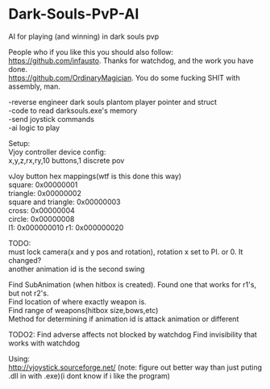 # Dark-Souls-PvP-AI
AI for playing (and winning) in dark souls pvp  
  
People who if you like this you should also follow:  
https://github.com/infausto. Thanks for watchdog, and the work you have done.  
https://github.com/OrdinaryMagician. You do some fucking SHIT with assembly, man.  
  
-reverse engineer dark souls plantom player pointer and struct  
-code to read darksouls.exe's memory   
-send joystick commands  
-ai logic to play  
  
Setup:  
Vjoy controller device config:  
	x,y,z,rx,ry,10 buttons,1 discrete pov

vJoy button hex mappings(wtf is this done this way)  
square: 0x00000001  
triangle: 0x00000002  
square and triangle: 0x00000003  
cross: 0x00000004  
circle: 0x00000008  
l1: 0x000000010
r1: 0x000000020
  
TODO:  
  must lock camera(x and y pos and rotation), rotation x set to PI. or 0. It changed?  
  another animation id is the second swing  

  Find SubAnimation (when hitbox is created). Found one that works for r1's, but not r2's.  
  Find location of where exactly weapon is.      
  Find range of weapons(hitbox size,bows,etc)  
  Method for determining if animation id is attack animation or different  

TODO2:
  Find adverse affects not blocked by watchdog
  Find invisibility that works with watchdog

Using:   
http://vjoystick.sourceforge.net/ (note: figure out better way than just puting .dll in with .exe)(i dont know if i like the program)  